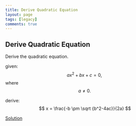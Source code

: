 ```yaml
---
title: Derive Quadratic Equation
layout: page
tags: [legacy]
comments: true
---
```

## Derive Quadratic Equation
Derive the quadratic equation.

given: $$ ax^2+bx+c=0,\,\! $$ where $$ a\ne 0. \, $$

derive: $$ x = \frac{-b \pm \sqrt {b^2-4ac}}{2a} $$


[Solution](derive-quadratic-equation-solution)
